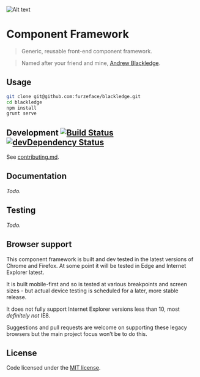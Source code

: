 ![Alt text](https://raw.githubusercontent.com/furzeface/blackledge/master/src/assets/_base/logo.png "Blackledge component framework")
# Component Framework 

> Generic, reusable front-end component framework. 

> Named after your friend and mine, [Andrew Blackledge](https://twitter.com/andy_blackledge).

## Usage
```sh
git clone git@github.com:furzeface/blackledge.git
cd blackledge
npm install
grunt serve
```

## Development [![Build Status][travis-image]][travis-url] [![devDependency Status][dev-dependency-image]][dev-dependency-url]

See [contributing.md](contributing.md).

## Documentation
_Todo._

## Testing
_Todo._

## Browser support
This component framework is built and dev tested in the latest versions of Chrome and Firefox. At some point it will be tested in Edge and Internet Explorer latest. 

It is built mobile-first and so is tested at various breakpoints and screen sizes - but actual device testing is scheduled for a later, more stable release.

It does not fully support Internet Explorer versions less than 10, most *definitely not* IE8. 

Suggestions and pull requests are welcome on supporting these legacy browsers but the main project focus won’t be to do this.

## License
Code licensed under the [MIT license](http://danielfurze.mit-license.org).


[travis-url]: https://travis-ci.org/furzeface/blackledge
[travis-image]: https://travis-ci.org/furzeface/blackledge.svg?branch=master
[waffle-url]: https://waffle.io/furzeface/blackledge
[waffle-image]: https://badge.waffle.io/furzeface/blackledge.png?label=ready&title=Ready
[dev-dependency-url]: https://david-dm.org/furzeface/blackledge#info=devDependencies
[dev-dependency-image]: https://david-dm.org/furzeface/blackledge/dev-status.svg
